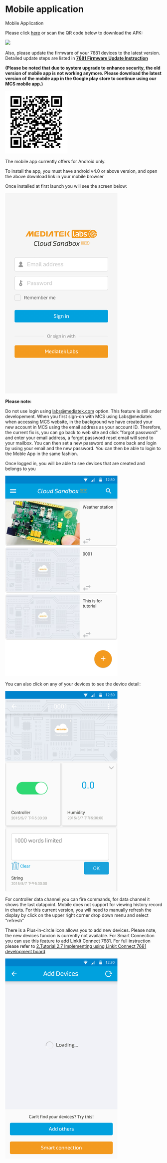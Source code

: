 # Mobile application

Mobile Application


Please click [here](https://play.google.com/store/apps/details?id=com.mediatek.iotcloud) or scan the QR code below to download the APK:

<a href="https://play.google.com/store/apps/details?id=com.mediatek.iotcloud">
  <img src="https://goo.gl/cIzlpF" border="0" target="_blank">
</a>

Also, please update the firmware of your 7681 devices to the latest version. Detailed update steps are listed in **[7681 Firmware Update Instruction](../7681_firmware_update/)**

**(Please be noted that due to system upgrade to enhance security, the old version of mobile app is not working anymore. Please download the latest version of the mobile app in the Google play store to continue using our MCS mobile app.)**

![](../images/mobileapp_android.png)

The mobile app currently offers for Android only.

To install the app, you must have android v4.0 or above version, and open the above download link in your mobile browser


Once installed at first launch you will see the screen below:

![](../images/Mobile/mobile_screenshot01.png)


**Please note:**

Do not use login using labs@mediatek.com option. This feature is still under developement. When you first sign-on with MCS using Labs@mediatek when accessing MCS website, in the background we have created your new account in MCS using the email address as your account ID. Therefore, the current fix is, you can go back to web site and  click "forgot password" and enter your email address, a forgot password reset email will send to your mailbox. You can then set a new password and come back and login by using your email and the new password. You can then be able to login to the Moble App in the same fashion.


Once logged in, you will be able to see devices that are created and belongs to you

![](../images/Mobile/mobile_screenshot02.png)

You can also click on any of your devices to see the device detail:

![](../images/Mobile/mobile_screenshot03.png)

For controller data channel you can fire commands, for data channel it shows the last datapoint. Mobile does not support for viewing history record in charts. For this current version, you will need to manually refresh the display by click on the upper right corner drop down menu and select "refresh"

There is a Plus-in-circle icon allows you to add new devices. Please note, the new devices funcion is currently not available. For Smart Connection you can use this feature to add LinkIt Connect 7681. For full instruction please refer to [2.Tutorial 2.7 Implementing using Linkit Connect 7681 development board](https://mcs.mediatek.com/v2console/supports/implementing_using_mt7681_development_board)

![](../images/Mobile/mobile_screenshot04.png)

